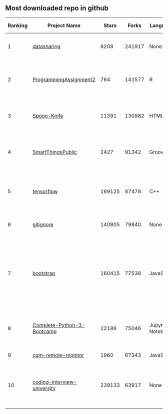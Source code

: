 ## Most downloaded repo in github 


| Ranking | Project Name | Stars | Forks | Language | Open Issues | Description | Last Commit |
| ------- | ------------ | ----- | ----- | -------- | ----------- | ----------- | ----------- |
| 1 | [datasharing](https://github.com/jtleek/datasharing) | 6208 | 241917 | None | 296 | The Leek group guide to data sharing  | 2022-11-06T11:09:19Z |
| 2 | [ProgrammingAssignment2](https://github.com/rdpeng/ProgrammingAssignment2) | 764 | 141577 | R | 188 | Repository for Programming Assignment 2 for R Programming on Coursera | 2022-11-17T02:13:29Z |
| 3 | [Spoon-Knife](https://github.com/octocat/Spoon-Knife) | 11391 | 130982 | HTML | 1575 | This repo is for demonstration purposes only. | 2022-11-16T18:08:29Z |
| 4 | [SmartThingsPublic](https://github.com/SmartThingsCommunity/SmartThingsPublic) | 2427 | 91342 | Groovy | 59 | SmartThings open-source DeviceType Handlers and SmartApps code | 2022-11-08T11:11:43Z |
| 5 | [tensorflow](https://github.com/tensorflow/tensorflow) | 169125 | 87478 | C++ | 2090 | An Open Source Machine Learning Framework for Everyone | 2022-11-17T02:51:18Z |
| 6 | [gitignore](https://github.com/github/gitignore) | 140805 | 79840 | None | 0 | A collection of useful .gitignore templates | 2022-11-14T15:33:56Z |
| 7 | [bootstrap](https://github.com/twbs/bootstrap) | 160415 | 77538 | JavaScript | 252 | The most popular HTML, CSS, and JavaScript framework for developing responsive, mobile first projects on the web. | 2022-11-17T02:54:41Z |
| 8 | [Complete-Python-3-Bootcamp](https://github.com/Pierian-Data/Complete-Python-3-Bootcamp) | 22186 | 75046 | Jupyter Notebook | 90 | Course Files for Complete Python 3 Bootcamp Course on Udemy | 2022-11-09T13:31:42Z |
| 9 | [cgm-remote-monitor](https://github.com/nightscout/cgm-remote-monitor) | 1960 | 67343 | JavaScript | 136 | nightscout web monitor | 2022-11-17T01:46:28Z |
| 10 | [coding-interview-university](https://github.com/jwasham/coding-interview-university) | 239133 | 63917 | None | 38 | A complete computer science study plan to become a software engineer. | 2022-11-14T18:36:47Z |
